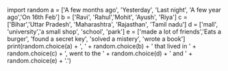 import random
a = ['A few months ago', 'Yesterday', 'Last night', 'A few year ago','On 16th Feb']
b = ['Ravi', 'Rahul','Mohit', 'Ayush', 'Riya']
c = ['Bihar','Uttar Pradesh', 'Maharashtra', 'Rajasthan', 'Tamil nadu']
d = ['mall', 'university','a small shop', 'school', 'park']
e = ['made a lot of friends','Eats a burger', 'found a secret key', 'solved a mistery', 'wrote a book']
print(random.choice(a) + ', ' + random.choice(b) + ' that lived in ' + random.choice(c) + ', went to the ' + random.choice(d) + ' and ' + random.choice(e) + '.')
